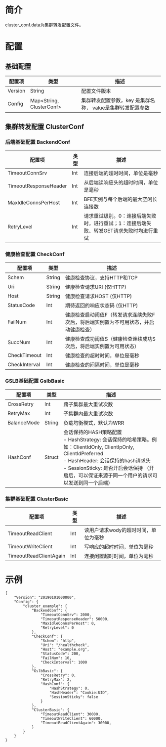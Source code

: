 # 简介

cluster_conf.data为集群转发配置文件。

# 配置

## 基础配置

| 配置项  | 类型   | 描述                                                 |
| ------- | ------ | ---------------------------------------------------- |
| Version | String | 配置文件版本                                         |
| Config  | Map&lt;String, ClusterConf&gt; | 集群转发配置参数，key 是集群名称， value是集群转发配置参数 |

## 集群转发配置 ClusterConf

### 后端基础配置 BackendConf

| 配置项                | 类型 | 描述                                                         |
| --------------------- | ---- | ------------------------------------------------------------ |
| TimeoutConnSrv        | Int  | 连接后端的超时时间，单位是毫秒                               |
| TimeoutResponseHeader | Int  | 从后端读响应头的超时时间，单位是毫秒                         |
| MaxIdleConnsPerHost   | Int  | BFE实例与每个后端的最大空闲长连接数                          |
| RetryLevel            | Int  | 请求重试级别。0：连接后端失败时，进行重试；1：连接后端失败、转发GET请求失败时均进行重试 |

### 健康检查配置 CheckConf

| 配置项        | 类型   | 描述                                                         |
| ------------- | ------ | ------------------------------------------------------------ |
| Schem         | String | 健康检查协议，支持HTTP和TCP                                  |
| Uri           | String | 健康检查请求URI (仅HTTP)                                     |
| Host          | String | 健康检查请求HOST (仅HTTP)                                    |
| StatusCode    | Int    | 期待返回的响应状态码 (仅HTTP)                                |
| FailNum       | Int    | 健康检查启动阈值F（转发请求连续失败F次后，将后端实例置为不可用状态，并启动健康检查）|
| SuccNum       | Int    | 健康检查成功阈值S（健康检查连续成功S次后，将后端实例置为可用状态）|
| CheckTimeout  | Int    | 健康检查的超时时间，单位是毫秒                               |
| CheckInterval | Int    | 健康检查的间隔时间，单位是毫秒                               |

### GSLB基础配置 GslbBasic

| 配置项      | 类型   | 描述                                                         |
| ----------- | ------ | ------------------------------------------------------------ |
| CrossRetry  | Int    | 跨子集群最大重试次数                                         |
| RetryMax    | Int    | 子集群内最大重试次数                                         |
| BalanceMode | String | 负载均衡模式，默认为WRR                                      |
| HashConf    | Struct | 会话保持的HASH策略配置<br>- HashStrategy: 会话保持的哈希策略。例如：ClientIdOnly, ClientIpOnly, ClientIdPreferred<br>- HashHeader: 会话保持的hash请求头<br>- SessionSticky: 是否开启会话保持 （开启后，可以保证来源于同一个用户的请求可以发送到同一个后端） |

### 集群基础配置 ClusterBasic

| 配置项                 | 类型 | 描述                                                         |
| ---------------------- | ---- | ------------------------------------------------------------ |
| TimeoutReadClient      | Int  | 读用户请求wody的超时时间，单位为毫秒                         |
| TimeoutWriteClient     | Int  | 写响应的超时时间，单位为毫秒                                 |
| TimeoutReadClientAgain | Int  | 连接闲置超时时间，单位为毫秒                                 |

# 示例

```
{
    "Version": "20190101000000",
    "Config": {
        "cluster_example": {
            "BackendConf": {
                "TimeoutConnSrv": 2000,
                "TimeoutResponseHeader": 50000,
                "MaxIdleConnsPerHost": 0,
                "RetryLevel": 0
            },
            "CheckConf": {
                "Schem": "http",
                "Uri": "/healthcheck",
                "Host": "example.org",
                "StatusCode": 200,
                "FailNum": 10,
                "CheckInterval": 1000
            },
            "GslbBasic": {
                "CrossRetry": 0,
                "RetryMax": 2,
                "HashConf": {
                    "HashStrategy": 0,
                    "HashHeader": "Cookie:UID",
                    "SessionSticky": false
                }
            },
            "ClusterBasic": {
                "TimeoutReadClient": 30000,
                "TimeoutWriteClient": 60000,
                "TimeoutReadClientAgain": 30000,
            }
        }
    }
}
```
